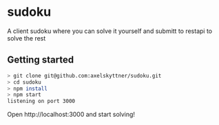 # sudoku
A client sudoku where you can solve it yourself and submitt to restapi to solve the rest

## Getting started
```sh
> git clone git@github.com:axelskyttner/sudoku.git
> cd sudoku
> npm install
> npm start
listening on port 3000
```
Open http://localhost:3000 and start solving!
